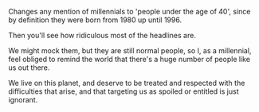 Changes any mention of millennials to 'people under the age of 40', since by definition they were born from 1980 up until 1996. 

Then you'll see how ridiculous most of the headlines are.

We might mock them, but they are still normal people, so I, as a millennial, feel obliged to remind the world that there's a huge number of people like us out there.

We live on this planet, and deserve to be treated and respected with the difficulties that arise, and that targeting us as spoiled or entitled is just ignorant.